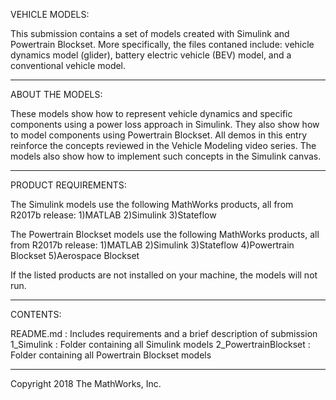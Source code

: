 VEHICLE MODELS:

This submission contains a set of models created with Simulink and Powertrain Blockset.
More specifically, the files contaned include: vehicle dynamics model (glider), battery 
electric vehicle (BEV) model, and a conventional vehicle model.

-----------------------------------------------------------------------------------------------

ABOUT THE MODELS:

These models show how to represent vehicle dynamics and specific components using a power loss approach
in Simulink. They also show how to model components using Powertrain Blockset. 
All demos in this entry reinforce the concepts reviewed in the Vehicle Modeling video series. The models 
also show how to implement such concepts in the Simulink canvas.

-----------------------------------------------------------------------------------------------

PRODUCT REQUIREMENTS:

The Simulink models use the following MathWorks products, all from R2017b release:
1)MATLAB
2)Simulink
3)Stateflow

The Powertrain Blockset models use the following MathWorks products, all from R2017b release:
1)MATLAB
2)Simulink
3)Stateflow
4)Powertrain Blockset
5)Aerospace Blockset

If the listed products are not installed on your machine, the models will not run. 

------------------------------------------------------------------------------------------------------

CONTENTS:

README.md                      : Includes requirements and a brief description of submission
1_Simulink                      : Folder containing all Simulink models
2_PowertrainBlockset            : Folder containing all Powertrain Blockset models

------------------------------------------------------------------------------------------------------


Copyright 2018 The MathWorks, Inc.